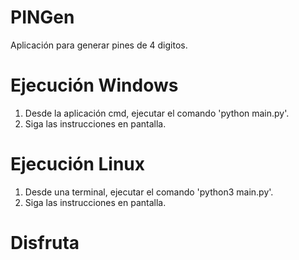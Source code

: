 # PINGen
Aplicación para generar pines de 4 digitos.

# Ejecución Windows
1. Desde la aplicación cmd, ejecutar el comando 'python main.py'.
2. Siga las instrucciones en pantalla.

# Ejecución Linux
1. Desde una terminal, ejecutar el comando 'python3 main.py'.
2. Siga las instrucciones en pantalla.

# Disfruta



